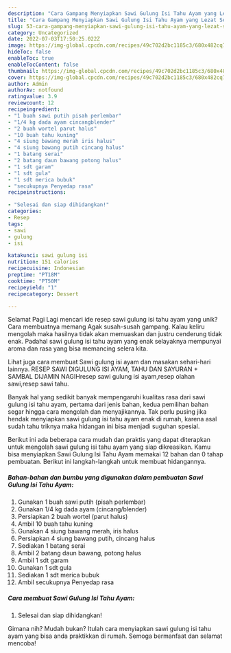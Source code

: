 ```yaml
---
description: "Cara Gampang Menyiapkan Sawi Gulung Isi Tahu Ayam yang Lezat Sekali, Sempurna"
title: "Cara Gampang Menyiapkan Sawi Gulung Isi Tahu Ayam yang Lezat Sekali, Sempurna"
slug: 53-cara-gampang-menyiapkan-sawi-gulung-isi-tahu-ayam-yang-lezat-sekali-sempurna
category: Uncategorized
date: 2022-07-03T17:50:25.022Z
image: https://img-global.cpcdn.com/recipes/49c702d2bc1185c3/680x482cq70/sawi-gulung-isi-tahu-ayam-foto-resep-utama.jpg
hideToc: false
enableToc: true
enableTocContent: false
thumbnail: https://img-global.cpcdn.com/recipes/49c702d2bc1185c3/680x482cq70/sawi-gulung-isi-tahu-ayam-foto-resep-utama.jpg
cover: https://img-global.cpcdn.com/recipes/49c702d2bc1185c3/680x482cq70/sawi-gulung-isi-tahu-ayam-foto-resep-utama.jpg
author: Admin
authorAv: notfound
ratingvalue: 3.9
reviewcount: 12
recipeingredient:
- "1 buah sawi putih pisah perlembar"
- "1/4 kg dada ayam cincangblender"
- "2 buah wortel parut halus"
- "10 buah tahu kuning"
- "4 siung bawang merah iris halus"
- "4 siung bawang putih cincang halus"
- "1 batang serai"
- "2 batang daun bawang potong halus"
- "1 sdt garam"
- "1 sdt gula"
- "1 sdt merica bubuk"
- "secukupnya Penyedap rasa"
recipeinstructions:

- "Selesai dan siap dihidangkan!"
categories:
- Resep
tags:
- sawi
- gulung
- isi

katakunci: sawi gulung isi 
nutrition: 151 calories
recipecuisine: Indonesian
preptime: "PT18M"
cooktime: "PT50M"
recipeyield: "1"
recipecategory: Dessert

---
```



Selamat Pagi Lagi mencari ide resep sawi gulung isi tahu ayam yang unik? Cara membuatnya memang Agak susah-susah gampang. Kalau keliru mengolah maka hasilnya tidak akan memuaskan dan justru cenderung tidak enak. Padahal sawi gulung isi tahu ayam yang enak selayaknya mempunyai aroma dan rasa yang bisa memancing selera kita.


Lihat juga cara membuat Sawi gulung isi ayam dan masakan sehari-hari lainnya. RESEP SAWI DIGULUNG ISI AYAM, TAHU DAN SAYURAN + SAMBAL DIJAMIN NAGIHresep sawi gulung isi ayam,resep olahan sawi,resep sawi tahu.

Banyak hal yang sedikit banyak mempengaruhi kualitas rasa dari sawi gulung isi tahu ayam, pertama dari jenis bahan, kedua pemilihan bahan segar hingga cara mengolah dan menyajikannya. Tak perlu pusing jika hendak menyiapkan sawi gulung isi tahu ayam enak di rumah, karena asal sudah tahu triknya maka hidangan ini bisa menjadi suguhan spesial.


Berikut ini ada beberapa cara mudah dan praktis yang dapat diterapkan untuk mengolah sawi gulung isi tahu ayam yang siap dikreasikan. Kamu bisa menyiapkan Sawi Gulung Isi Tahu Ayam memakai 12 bahan dan 0 tahap pembuatan. Berikut ini langkah-langkah untuk membuat hidangannya.

<!--inarticleads1-->

##### Bahan-bahan dan bumbu yang digunakan dalam pembuatan Sawi Gulung Isi Tahu Ayam:

1. Gunakan 1 buah sawi putih (pisah perlembar)
1. Gunakan 1/4 kg dada ayam (cincang/blender)
1. Persiapkan 2 buah wortel (parut halus)
1. Ambil 10 buah tahu kuning
1. Gunakan 4 siung bawang merah, iris halus
1. Persiapkan 4 siung bawang putih, cincang halus
1. Sediakan 1 batang serai
1. Ambil 2 batang daun bawang, potong halus
1. Ambil 1 sdt garam
1. Gunakan 1 sdt gula
1. Sediakan 1 sdt merica bubuk
1. Ambil secukupnya Penyedap rasa




<!--inarticleads2-->

##### Cara membuat Sawi Gulung Isi Tahu Ayam:


1. Selesai dan siap dihidangkan!



Gimana nih? Mudah bukan? Itulah cara menyiapkan sawi gulung isi tahu ayam yang bisa anda praktikkan di rumah. Semoga bermanfaat dan selamat mencoba!
